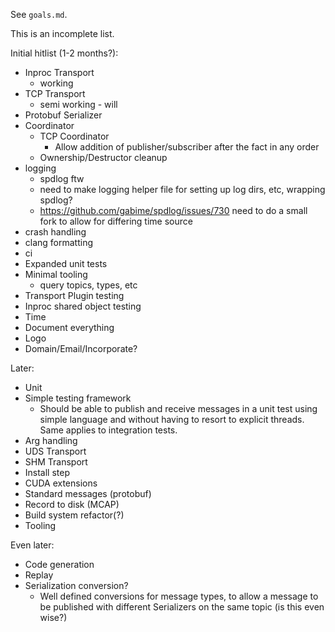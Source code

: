 See `goals.md`.

This is an incomplete list.

Initial hitlist (1-2 months?):
- Inproc Transport
    - working
- TCP Transport
    - semi working - will
- Protobuf Serializer
- Coordinator
    - TCP Coordinator
        - Allow addition of publisher/subscriber after the fact in any order
    - Ownership/Destructor cleanup
- logging
    - spdlog ftw
    - need to make logging helper file for setting up log dirs, etc, wrapping spdlog?
    - https://github.com/gabime/spdlog/issues/730 need to do a small fork to allow for differing time source
- crash handling
- clang formatting
- ci
- Expanded unit tests
- Minimal tooling
    - query topics, types, etc
- Transport Plugin testing
- Inproc shared object testing
- Time
- Document everything
- Logo
- Domain/Email/Incorporate?

Later:
- Unit
- Simple testing framework
    - Should be able to publish and receive messages in a unit test using simple language and without having to resort to explicit threads. Same applies to integration tests.
- Arg handling
- UDS Transport
- SHM Transport
- Install step
- CUDA extensions
- Standard messages (protobuf)
- Record to disk (MCAP)
- Build system refactor(?)
- Tooling

Even later:
- Code generation
- Replay
- Serialization conversion?
    - Well defined conversions for message types, to allow a message to be published with different Serializers on the same topic (is this even wise?) 